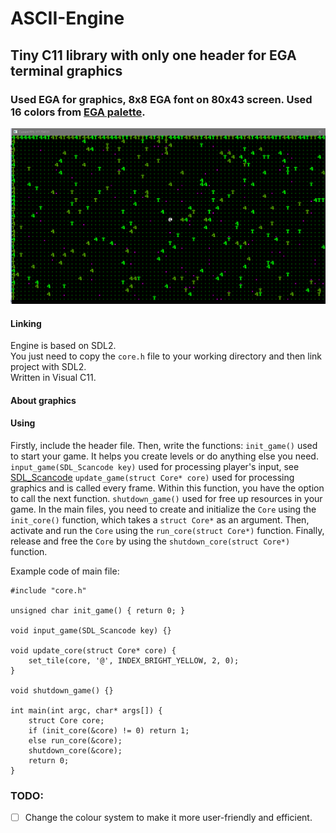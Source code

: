 # ASCII-Engine
## Tiny C11 library with only one header for EGA terminal graphics
### Used EGA for graphics, 8x8 EGA font on 80x43 screen. Used 16 colors from [EGA palette](https://en.wikipedia.org/wiki/Enhanced_Graphics_Adapter#:~:text=Default%20EGA%2016%2Dcolor%20palette%2C%20matching%20CGA%20colors).
![screenshot](https://github.com/Ztry8/ASCII-Engine/blob/main/screenshots/1.PNG)

#### Linking
Engine is based on SDL2.    
You just need to copy the `core.h` file to your working directory and then link project with SDL2.   
Written in Visual C11. 

#### About graphics


#### Using
Firstly, include the header file. Then, write the functions: 
`init_game()` used to start your game. It helps you create levels or do anything else you need.
`input_game(SDL_Scancode key)` used for processing player's input, see [SDL_Scancode](https://wiki.libsdl.org/SDL2/SDL_Scancode)
`update_game(struct Core* core)` used for processing graphics and is called every frame. Within this function, you have the option to call the next function.
`shutdown_game()` used for free up resources in your game.
In the main files, you need to create and initialize the `Core` using the `init_core()` function, which takes a `struct Core*` as an argument. 
Then, activate and run the `Core` using the `run_core(struct Core*)` function.
Finally, release and free the `Core` by using the `shutdown_core(struct Core*)` function.

Example code of main file:
```
#include "core.h"

unsigned char init_game() { return 0; }

void input_game(SDL_Scancode key) {}

void update_core(struct Core* core) {
	set_tile(core, '@', INDEX_BRIGHT_YELLOW, 2, 0);
}

void shutdown_game() {}

int main(int argc, char* args[]) {
	struct Core core;
	if (init_core(&core) != 0) return 1;
	else run_core(&core);
	shutdown_core(&core);
	return 0;
}
```

### TODO:
- [ ] Change the colour system to make it more user-friendly and efficient.
